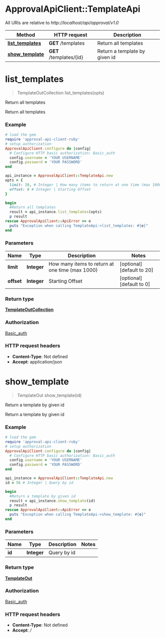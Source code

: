# ApprovalApiClient::TemplateApi

All URIs are relative to *http://localhost/api/approval/v1.0*

Method | HTTP request | Description
------------- | ------------- | -------------
[**list_templates**](TemplateApi.md#list_templates) | **GET** /templates | Return all templates
[**show_template**](TemplateApi.md#show_template) | **GET** /templates/{id} | Return a template by given id


# **list_templates**
> TemplateOutCollection list_templates(opts)

Return all templates

Return all templates

### Example
```ruby
# load the gem
require 'approval-api-client-ruby'
# setup authorization
ApprovalApiClient.configure do |config|
  # Configure HTTP basic authorization: Basic_auth
  config.username = 'YOUR USERNAME'
  config.password = 'YOUR PASSWORD'
end

api_instance = ApprovalApiClient::TemplateApi.new
opts = {
  limit: 20, # Integer | How many items to return at one time (max 1000)
  offset: 0 # Integer | Starting Offset
}

begin
  #Return all templates
  result = api_instance.list_templates(opts)
  p result
rescue ApprovalApiClient::ApiError => e
  puts "Exception when calling TemplateApi->list_templates: #{e}"
end
```

### Parameters

Name | Type | Description  | Notes
------------- | ------------- | ------------- | -------------
 **limit** | **Integer**| How many items to return at one time (max 1000) | [optional] [default to 20]
 **offset** | **Integer**| Starting Offset | [optional] [default to 0]

### Return type

[**TemplateOutCollection**](TemplateOutCollection.md)

### Authorization

[Basic_auth](../README.md#Basic_auth)

### HTTP request headers

 - **Content-Type**: Not defined
 - **Accept**: application/json



# **show_template**
> TemplateOut show_template(id)

Return a template by given id

Return a template by given id

### Example
```ruby
# load the gem
require 'approval-api-client-ruby'
# setup authorization
ApprovalApiClient.configure do |config|
  # Configure HTTP basic authorization: Basic_auth
  config.username = 'YOUR USERNAME'
  config.password = 'YOUR PASSWORD'
end

api_instance = ApprovalApiClient::TemplateApi.new
id = 56 # Integer | Query by id

begin
  #Return a template by given id
  result = api_instance.show_template(id)
  p result
rescue ApprovalApiClient::ApiError => e
  puts "Exception when calling TemplateApi->show_template: #{e}"
end
```

### Parameters

Name | Type | Description  | Notes
------------- | ------------- | ------------- | -------------
 **id** | **Integer**| Query by id | 

### Return type

[**TemplateOut**](TemplateOut.md)

### Authorization

[Basic_auth](../README.md#Basic_auth)

### HTTP request headers

 - **Content-Type**: Not defined
 - **Accept**: */*



